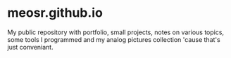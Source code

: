# meosr.github.io
My public repository with portfolio, small projects, notes on various topics, some tools I programmed and my analog pictures collection 'cause that's just conveniant.
